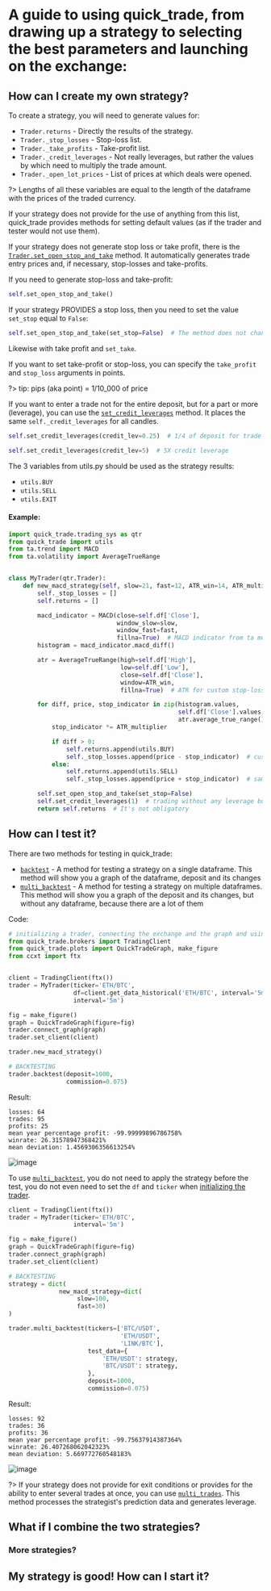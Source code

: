 # A guide to using quick_trade, from drawing up a strategy to selecting the best parameters and launching on the exchange:

## How can I create my own strategy?

To create a strategy, you will need to generate values for:

- `Trader.returns` - Directly the results of the strategy.
- `Trader._stop_losses` - Stop-loss list.
- `Trader._take_profits` - Take-profit list.
- `Trader._credit_leverages` - Not really leverages, but rather the values by which need to multiply the trade amount.
- `Trader._open_lot_prices` - List of prices at which deals were opened.

?> Lengths of all these variables are equal to the length of the dataframe with the prices of the traded currency.

If your strategy does not provide for the use of anything from this list, quick_trade provides methods for setting default values (as if the trader and tester would not use them).

If your strategy does not generate stop loss or take profit, there is the
[`Trader.set_open_stop_and_take`](https://vladkochetov007.github.io/quick_trade/#/docs/quick_trade/trading_sys?id=set_open_stop_and_take)
method. It automatically generates trade entry prices and, if necessary, stop-losses and take-profits.

If you need to generate stop-loss and take-profit:

```python
self.set_open_stop_and_take()
```

If your strategy PROVIDES a stop loss, then you need to set the value `set_stop` equal to `False`:

```python
self.set_open_stop_and_take(set_stop=False)  # The method does not change or set stop-loss.
```

Likewise with take profit and `set_take`.

If you want to set take-profit or stop-loss, you can specify the `take_profit` and `stop_loss` arguments in points.

?> tip: pips (aka point) = 1/10_000 of price

If you want to enter a trade not for the entire deposit, but for a part or more (leverage), you can use the
[`set_credit_leverages`](https://vladkochetov007.github.io/quick_trade/#/docs/quick_trade/trading_sys?id=set_credit_leverages)
method. It places the same `self._credit_leverages` for all candles.

```python
self.set_credit_leverages(credit_lev=0.25)  # 1/4 of deposit for trade
```

```python
self.set_credit_leverages(credit_lev=5)  # 5X credit leverage
```

The 3 variables from utils.py should be used as the strategy results:

- `utils.BUY`
- `utils.SELL`
- `utils.EXIT`

#### Example:

```python
import quick_trade.trading_sys as qtr
from quick_trade import utils
from ta.trend import MACD
from ta.volatility import AverageTrueRange


class MyTrader(qtr.Trader):
    def new_macd_strategy(self, slow=21, fast=12, ATR_win=14, ATR_multiplier=5):
        self._stop_losses = []
        self.returns = []

        macd_indicator = MACD(close=self.df['Close'],
                              window_slow=slow,
                              window_fast=fast,
                              fillna=True)  # MACD indicator from ta module
        histogram = macd_indicator.macd_diff()

        atr = AverageTrueRange(high=self.df['High'],
                               low=self.df['Low'],
                               close=self.df['Close'],
                               window=ATR_win,
                               fillna=True)  # ATR for custom stop-loss

        for diff, price, stop_indicator in zip(histogram.values,
                                               self.df['Close'].values,
                                               atr.average_true_range().values):
            stop_indicator *= ATR_multiplier

            if diff > 0:
                self.returns.append(utils.BUY)
                self._stop_losses.append(price - stop_indicator)  # custom ATR stop-loss
            else:
                self.returns.append(utils.SELL)
                self._stop_losses.append(price + stop_indicator)  # same

        self.set_open_stop_and_take(set_stop=False)
        self.set_credit_leverages(1)  # trading without any leverage but for all deposit
        return self.returns  # It's not obligatory

```

## How can I test it?

There are two methods for testing in quick_trade:

- [`backtest`](https://vladkochetov007.github.io/quick_trade/#/docs/quick_trade/trading_sys?id=backtest) - A method for testing a strategy on a single dataframe. This method will show you a graph of the dataframe,
  deposit and its changes
- [`multi_backtest`](https://vladkochetov007.github.io/quick_trade/#/docs/quick_trade/trading_sys?id=multi_backtest) - A method for testing a strategy on multiple dataframes. This method will show you a graph of the
  deposit and its changes, but without any dataframe, because there are a lot of them

Code:

```python
# initializing a trader, connecting the exchange and the graph and using the strategy.
from quick_trade.brokers import TradingClient
from quick_trade.plots import QuickTradeGraph, make_figure
from ccxt import ftx


client = TradingClient(ftx())
trader = MyTrader(ticker='ETH/BTC',
                  df=client.get_data_historical('ETH/BTC', interval='5m'),
                  interval='5m')

fig = make_figure()
graph = QuickTradeGraph(figure=fig)
trader.connect_graph(graph)
trader.set_client(client)

trader.new_macd_strategy()

# BACKTESTING
trader.backtest(deposit=1000,
                commission=0.075)
```

Result:

```commandline
losses: 64
trades: 95
profits: 25
mean year percentage profit: -99.99999896786758%
winrate: 26.31578947368421%
mean deviation: 1.4569306356613254%
```

![image](https://raw.githubusercontent.com/VladKochetov007/quick_trade/master/img/simple_backtest_example.png)

To use [`multi_backtest`](https://vladkochetov007.github.io/quick_trade/#/docs/quick_trade/trading_sys?id=multi_backtest), you do not need to apply the strategy before the test, you do not even need to set
the `df` and `ticker` when [initializing the trader](https://vladkochetov007.github.io/quick_trade/#/docs/quick_trade/trading_sys?id=trader).

```python
client = TradingClient(ftx())
trader = MyTrader(ticker='ETH/BTC',
                  interval='5m')

fig = make_figure()
graph = QuickTradeGraph(figure=fig)
trader.connect_graph(graph)
trader.set_client(client)

# BACKTESTING
strategy = dict(
              new_macd_strategy=dict(
                   slow=100,
                   fast=30)
)

trader.multi_backtest(tickers=['BTC/USDT',
                               'ETH/USDT',
                               'LINK/BTC'],
                      test_data={
                          'ETH/USDT': strategy,
                          'BTC/USDT': strategy,
                      },
                      deposit=1000,
                      commission=0.075)
```

Result:

```commandline
losses: 92
trades: 36
profits: 36
mean year percentage profit: -99.75637914387364%
winrate: 26.407268062042323%
mean deviation: 5.669772760548183%
```

![image](https://github.com/VladKochetov007/quick_trade/blob/master/img/multi_backtest_example.png?raw=true)

?> If your strategy does not provide for exit conditions or provides for the ability to enter several trades 
at once, you can use [`multi_trades`](https://vladkochetov007.github.io/quick_trade/#/docs/quick_trade/trading_sys?id=multi_trades).
This method processes the strategist's prediction data and generates leverage.

## What if I combine the two strategies?

### More strategies?

## My strategy is good! How can I start it?
